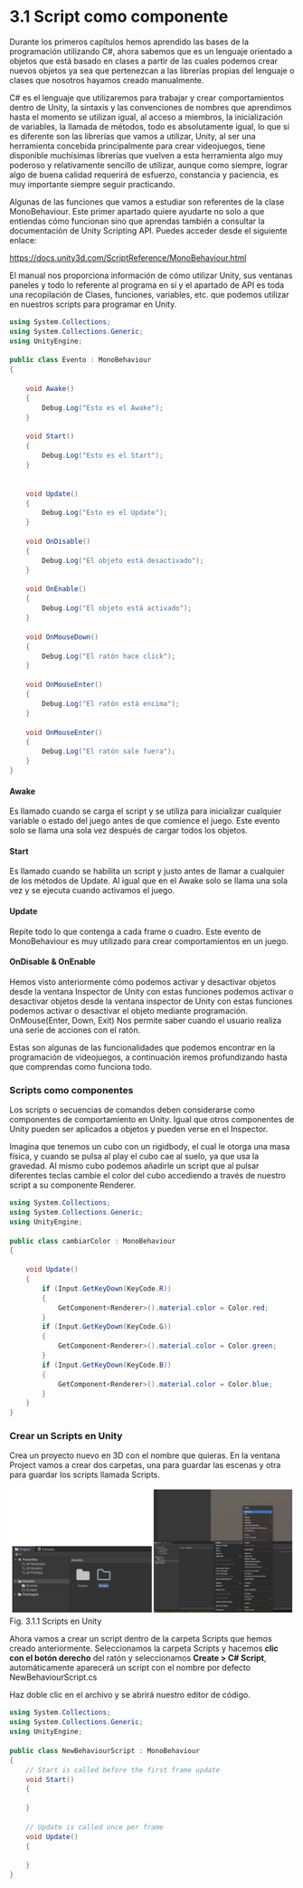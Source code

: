 # 3.1 Script como componente

Durante los primeros capítulos hemos aprendido las bases de la programación utilizando C#, ahora sabemos que es un lenguaje orientado a objetos que está basado en clases a partir de las cuales podemos crear nuevos objetos ya sea que pertenezcan a las librerías propias del lenguaje o clases que nosotros hayamos creado manualmente.

C# es el lenguaje que utilizaremos para trabajar y crear comportamientos dentro de Unity, la sintaxis y las convenciones de nombres que aprendimos hasta el momento se utilizan igual, al acceso a miembros, la inicialización de variables, la llamada de métodos, todo es absolutamente igual, lo que sí es diferente son las librerías que vamos a utilizar, Unity, al ser una herramienta concebida principalmente para crear videojuegos, tiene disponible muchísimas librerías que vuelven a esta herramienta algo muy poderoso y relativamente sencillo de utilizar, aunque como siempre, lograr algo de buena calidad requerirá de esfuerzo, constancia y paciencia, es muy importante siempre seguir practicando.

Algunas de las funciones que vamos a estudiar son referentes de la clase MonoBehaviour. Este primer apartado quiere ayudarte no solo a que entiendas cómo funcionan sino que aprendas también a consultar la documentación de Unity Scripting API. Puedes acceder desde el siguiente enlace:

https://docs.unity3d.com/ScriptReference/MonoBehaviour.html

El manual nos proporciona información de cómo utilizar Unity, sus ventanas paneles y todo lo referente al programa en sí y el apartado de API es toda una recopilación de Clases, funciones, variables, etc. que podemos utilizar en nuestros scripts para programar en Unity.

````C#
using System.Collections;
using System.Collections.Generic;
using UnityEngine;

public class Evento : MonoBehaviour
{

    void Awake()
    {
        Debug.Log("Esto es el Awake");
    }

    void Start()
    {
        Debug.Log("Esto es el Start");    
    }

   
    void Update()
    {
        Debug.Log("Esto es el Update");
    }

    void OnDisable()
    {
        Debug.Log("El objeto está desactivado");
    }

    void OnEnable()
    {
        Debug.Log("El objeto está activado");
    }

    void OnMouseDown()
    {
        Debug.Log("El ratón hace click");
    }

    void OnMouseEnter()
    {
        Debug.Log("El ratón está encima");
    }

    void OnMouseEnter()
    {
        Debug.Log("El ratón sale fuera");
    }
}

````
#### Awake
Es llamado cuando se carga el script y se utiliza para inicializar cualquier variable o estado del juego antes de que comience el juego. Este evento solo se llama una sola vez después de cargar todos los objetos.

#### Start
Es llamado cuando se habilita un script y justo antes de llamar a cualquier de los métodos de Update. Al igual que en el Awake solo se llama una sola vez y se ejecuta cuando activamos el juego.

#### Update
Repite todo lo que contenga a cada frame o cuadro. Este evento de MonoBehaviour es muy utilizado para crear comportamientos en un juego.

#### OnDisable & OnEnable
Hemos visto anteriormente cómo podemos activar y desactivar objetos desde la ventana Inspector de Unity con estas funciones podemos activar o desactivar objetos desde la ventana inspector de Unity con estas funciones podemos activar o desactivar el objeto mediante programación.
OnMouse(Enter, Down, Exit)
Nos permite saber cuando el usuario realiza una serie de acciones con el ratón.

Estas son algunas de las funcionalidades que podemos encontrar en la programación de videojuegos, a continuación iremos profundizando hasta que comprendas como funciona todo.

### Scripts como componentes
Los scripts o secuencias de comandos deben considerarse  como componentes de comportamiento en Unity. Igual que otros componentes de Unity pueden ser aplicados a objetos y pueden verse en el Inspector.

Imagina que tenemos un cubo con un rigidbody, el cual le otorga una masa física, y cuando se pulsa al play el cubo cae al suelo, ya que usa la gravedad. Al mismo cubo podemos añadirle un script que al pulsar diferentes teclas cambie el color del cubo accediendo a través de nuestro script a su componente Renderer.

````C#
using System.Collections;
using System.Collections.Generic;
using UnityEngine;

public class cambiarColor : MonoBehaviour
{
   
    void Update()
    {
        if (Input.GetKeyDown(KeyCode.R))
        {
            GetComponent<Renderer>().material.color = Color.red;
        }
        if (Input.GetKeyDown(KeyCode.G))
        {
            GetComponent<Renderer>().material.color = Color.green;
        }
        if (Input.GetKeyDown(KeyCode.B))
        {
            GetComponent<Renderer>().material.color = Color.blue;
        }
    }
}
````
### Crear un Scripts en Unity
Crea un proyecto nuevo en 3D con el nombre que quieras. En la ventana Project vamos a crear dos carpetas, una para  guardar las escenas y otra para guardar los scripts llamada Scripts.

![Fig. 3.1.1 Scripts en Unity](https://github.com/jstleon/programacion-videojuegos/blob/main/03%20C%23%20con%20Unity/3.1%20Script%20como%20componente/img/Fig.%203.1.1_scripts-en-unity.png)
Fig. 3.1.1 Scripts en Unity

Ahora vamos a crear un script dentro de la carpeta Scripts que hemos creado anteriormente. Seleccionamos la carpeta Scripts y hacemos **clic con el botón derecho** del ratón y seleccionamos **Create > C# Script**, automáticamente aparecerá un script con el nombre por defecto NewBehaviourScript.cs

Haz doble clic en el archivo y se abrirá nuestro editor de código. 


````C#
using System.Collections;
using System.Collections.Generic;
using UnityEngine;

public class NewBehaviourScript : MonoBehaviour
{
    // Start is called before the first frame update
    void Start()
    {
        
    }

    // Update is called once per frame
    void Update()
    {
        
    }
}
````

